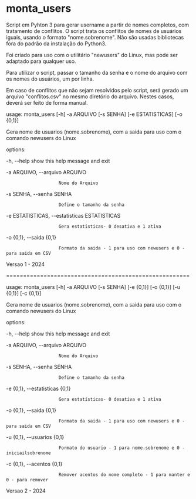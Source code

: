 # monta_users
Script em Pyhton 3 para gerar username a partir de nomes completos, com tratamento de conflitos. O script trata os conflitos de nomes de usuários iguais, usando o formato "nome.sobrenome". Não são usadas
bibliotecas fora do padrão da instalação do Python3.

Foi criado para uso com o utilitário "newusers" do Linux, mas pode ser adaptado para qualquer uso. 

Para utilizar o script, passar o tamanho da senha e o nome do arquivo com os nomes do usuários, um por linha.

Em caso de conflitos que não sejam resolvidos pelo script, será gerado um arquivo "conflitos.csv" no mesmo diretório do arquivo. Nestes casos, deverá ser feito de forma manual.


usage: monta_users [-h] -a ARQUIVO [-s SENHA] [-e ESTATISTICAS] [-o {0,1}]


Gera nome de usuarios (nome.sobrenome), com a saida para uso com o comando newusers do Linux


options:

  -h, --help            show this help message and exit
  
  -a ARQUIVO, --arquivo ARQUIVO
  
                        Nome do Arquivo
                        
  -s SENHA, --senha SENHA
  
                        Define o tamanho da senha
                        
  -e ESTATISTICAS, --estatisticas ESTATISTICAS
  
                        Gera estatisticas- 0 desativa e 1 ativa
                        
  -o {0,1}, --saida {0,1}
  
                        Formato da saida - 1 para uso com newusers e 0 - para saida em CSV
                        

Versao 1 - 2024

======================================================

usage: monta_users [-h] -a ARQUIVO [-s SENHA] [-e {0,1}] [-o {0,1}] [-u {0,1}] [-c {0,1}]


Gera nome de usuarios (nome.sobrenome), com a saida para uso com o comando newusers do Linux


options:

  -h, --help            show this help message and exit
  
  -a ARQUIVO, --arquivo ARQUIVO
  
                        Nome do Arquivo
                        
  -s SENHA, --senha SENHA
  
                        Define o tamanho da senha
                        
  -e {0,1}, --estatisticas {0,1}
  
                        Gera estatisticas- 0 desativa e 1 ativa
                        
  -o {0,1}, --saida {0,1}
  
                        Formato da saida - 1 para uso com newusers e 0 - para saida em CSV
                        
  -u {0,1}, --usuarios {0,1}
  
                        Formato do usuario - 1 para nome.sobrenome e 0 - iniciailsobrenome
                        
  -c {0,1}, --acentos {0,1}
  
                        Remover acentos do nome completo - 1 para manter e 0 - para remover
                        

Versao 2 - 2024


